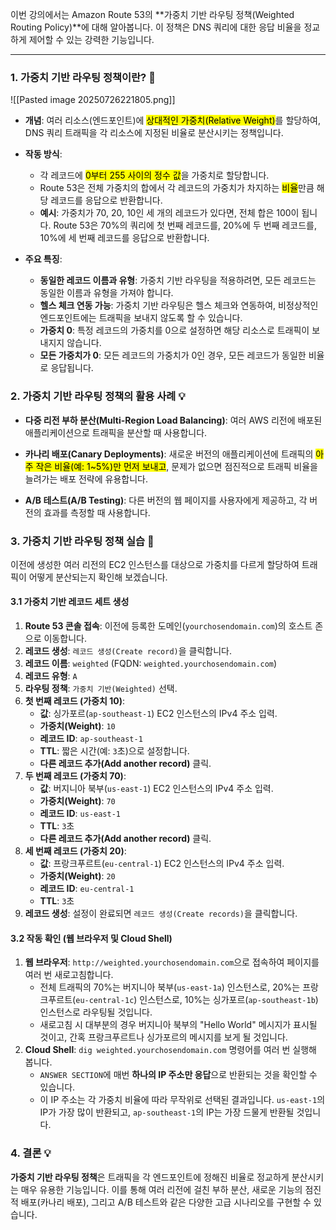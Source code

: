 
이번 강의에서는 Amazon Route 53의 **가중치 기반 라우팅 정책(Weighted Routing Policy)**에 대해 알아봅니다. 이 정책은 DNS 쿼리에 대한 응답 비율을 정교하게 제어할 수 있는 강력한 기능입니다.

---

### 1. 가중치 기반 라우팅 정책이란? 🤔

![[Pasted image 20250726221805.png]]

- **개념**: 여러 리소스(엔드포인트)에 <mark class="hltr-red">상대적인 가중치(Relative Weight)</mark>를 할당하여, DNS 쿼리 트래픽을 각 리소스에 지정된 비율로 분산시키는 정책입니다.
    
- **작동 방식**:
    - 각 레코드에 <mark class="hltr-red">0부터 255 사이의 정수 값</mark>을 가중치로 할당합니다.
    - Route 53은 전체 가중치의 합에서 각 레코드의 가중치가 차지하는 <mark class="hltr-red">비율</mark>만큼 해당 레코드를 응답으로 반환합니다.
    - **예시**: 가중치가 70, 20, 10인 세 개의 레코드가 있다면, 전체 합은 100이 됩니다. Route 53은 70%의 쿼리에 첫 번째 레코드를, 20%에 두 번째 레코드를, 10%에 세 번째 레코드를 응답으로 반환합니다.
- **주요 특징**:
    - **동일한 레코드 이름과 유형**: 가중치 기반 라우팅을 적용하려면, 모든 레코드는 동일한 이름과 유형을 가져야 합니다.
    - **헬스 체크 연동 가능**: 가중치 기반 라우팅은 헬스 체크와 연동하여, 비정상적인 엔드포인트에는 트래픽을 보내지 않도록 할 수 있습니다.
    - **가중치 0**: 특정 레코드의 가중치를 0으로 설정하면 해당 리소스로 트래픽이 보내지지 않습니다.
    - **모든 가중치가 0**: 모든 레코드의 가중치가 0인 경우, 모든 레코드가 동일한 비율로 응답됩니다.

### 2. 가중치 기반 라우팅 정책의 활용 사례 💡

- **다중 리전 부하 분산(Multi-Region Load Balancing)**: 여러 AWS 리전에 배포된 애플리케이션으로 트래픽을 분산할 때 사용합니다.
    
- **카나리 배포(Canary Deployments)**: 새로운 버전의 애플리케이션에 트래픽의 <mark class="hltr-red">아주 작은 비율(예: 1~5%)만 먼저 보내고</mark>, 문제가 없으면 점진적으로 트래픽 비율을 늘려가는 배포 전략에 유용합니다.
    
- **A/B 테스트(A/B Testing)**: 다른 버전의 웹 페이지를 사용자에게 제공하고, 각 버전의 효과를 측정할 때 사용합니다.

### 3. 가중치 기반 라우팅 정책 실습 🧪

이전에 생성한 여러 리전의 EC2 인스턴스를 대상으로 가중치를 다르게 할당하여 트래픽이 어떻게 분산되는지 확인해 보겠습니다.

#### 3.1 가중치 기반 레코드 세트 생성

1. **Route 53 콘솔 접속**: 이전에 등록한 도메인(`yourchosendomain.com`)의 호스트 존으로 이동합니다.
2. **레코드 생성**: `레코드 생성(Create record)`을 클릭합니다.
3. **레코드 이름**: `weighted` (FQDN: `weighted.yourchosendomain.com`)
4. **레코드 유형**: `A`
5. **라우팅 정책**: `가중치 기반(Weighted)` 선택.
6. **첫 번째 레코드 (가중치 10)**:
    - **값**: 싱가포르(`ap-southeast-1`) EC2 인스턴스의 IPv4 주소 입력.
    - **가중치(Weight)**: `10`
    - **레코드 ID**: `ap-southeast-1`
    - **TTL**: 짧은 시간(예: `3`초)으로 설정합니다.
    - **다른 레코드 추가(Add another record)** 클릭.
7. **두 번째 레코드 (가중치 70)**:
    - **값**: 버지니아 북부(`us-east-1`) EC2 인스턴스의 IPv4 주소 입력.
    - **가중치(Weight)**: `70`
    - **레코드 ID**: `us-east-1`
    - **TTL**: `3`초
    - **다른 레코드 추가(Add another record)** 클릭.
8. **세 번째 레코드 (가중치 20)**:
    - **값**: 프랑크푸르트(`eu-central-1`) EC2 인스턴스의 IPv4 주소 입력.
    - **가중치(Weight)**: `20`
    - **레코드 ID**: `eu-central-1`
    - **TTL**: `3`초
9. **레코드 생성**: 설정이 완료되면 `레코드 생성(Create records)`을 클릭합니다.

#### 3.2 작동 확인 (웹 브라우저 및 Cloud Shell)

1. **웹 브라우저**: `http://weighted.yourchosendomain.com`으로 접속하여 페이지를 여러 번 새로고침합니다.
    - 전체 트래픽의 70%는 버지니아 북부(`us-east-1a`) 인스턴스로, 20%는 프랑크푸르트(`eu-central-1c`) 인스턴스로, 10%는 싱가포르(`ap-southeast-1b`) 인스턴스로 라우팅될 것입니다.
    - 새로고침 시 대부분의 경우 버지니아 북부의 "Hello World" 메시지가 표시될 것이고, 간혹 프랑크푸르트나 싱가포르의 메시지를 보게 될 것입니다.
2. **Cloud Shell**: `dig weighted.yourchosendomain.com` 명령어를 여러 번 실행해 봅니다.
    - `ANSWER SECTION`에 매번 **하나의 IP 주소만 응답**으로 반환되는 것을 확인할 수 있습니다.
    - 이 IP 주소는 각 가중치 비율에 따라 무작위로 선택된 결과입니다. `us-east-1`의 IP가 가장 많이 반환되고, `ap-southeast-1`의 IP는 가장 드물게 반환될 것입니다.

### 4. 결론 💡

**가중치 기반 라우팅 정책**은 트래픽을 각 엔드포인트에 정해진 비율로 정교하게 분산시키는 매우 유용한 기능입니다. 이를 통해 여러 리전에 걸친 부하 분산, 새로운 기능의 점진적 배포(카나리 배포), 그리고 A/B 테스트와 같은 다양한 고급 시나리오를 구현할 수 있습니다.

